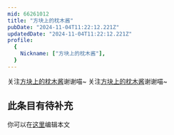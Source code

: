 ```yaml
---
mid: 66261012
title: "方块上的枕木酱"
pubDate: "2024-11-04T11:22:12.221Z"
updatedDate: "2024-11-04T11:22:12.221Z"
profile:
  {
    Nickname: ["方块上的枕木酱"],
  }
---
```


关注[方块上的枕木酱](https://space.bilibili.com/66261012)谢谢喵~ 关注[方块上的枕木酱](https://space.bilibili.com/66261012)谢谢喵~

## 此条目有待补充
你可以在[这里](https://github.com/Yuhanawa/VTuber.ICU/edit/master/src/content/v/方块上的枕木酱/index.md)编辑本文
